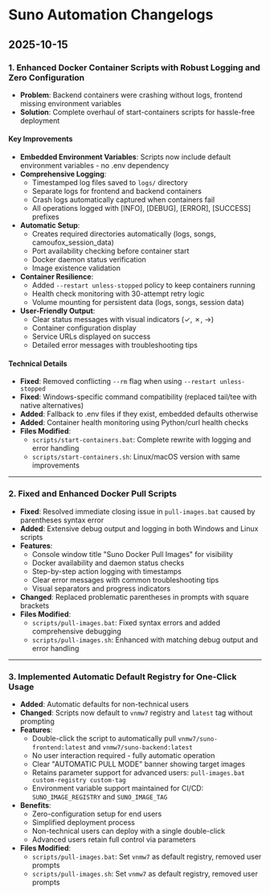 # Suno Automation Changelogs

## 2025-10-15

### 1. Enhanced Docker Container Scripts with Robust Logging and Zero Configuration
- **Problem**: Backend containers were crashing without logs, frontend missing environment variables
- **Solution**: Complete overhaul of start-containers scripts for hassle-free deployment

#### Key Improvements
- **Embedded Environment Variables**: Scripts now include default environment variables - no .env dependency
- **Comprehensive Logging**:
  - Timestamped log files saved to `logs/` directory
  - Separate logs for frontend and backend containers
  - Crash logs automatically captured when containers fail
  - All operations logged with [INFO], [DEBUG], [ERROR], [SUCCESS] prefixes
- **Automatic Setup**:
  - Creates required directories automatically (logs, songs, camoufox_session_data)
  - Port availability checking before container start
  - Docker daemon status verification
  - Image existence validation
- **Container Resilience**:
  - Added `--restart unless-stopped` policy to keep containers running
  - Health check monitoring with 30-attempt retry logic
  - Volume mounting for persistent data (logs, songs, session data)
- **User-Friendly Output**:
  - Clear status messages with visual indicators (✓, ✗, →)
  - Container configuration display
  - Service URLs displayed on success
  - Detailed error messages with troubleshooting tips

#### Technical Details
- **Fixed**: Removed conflicting `--rm` flag when using `--restart unless-stopped`
- **Fixed**: Windows-specific command compatibility (replaced tail/tee with native alternatives)
- **Added**: Fallback to .env files if they exist, embedded defaults otherwise
- **Added**: Container health monitoring using Python/curl health checks
- **Files Modified**:
  - `scripts/start-containers.bat`: Complete rewrite with logging and error handling
  - `scripts/start-containers.sh`: Linux/macOS version with same improvements

---

### 2. Fixed and Enhanced Docker Pull Scripts
- **Fixed**: Resolved immediate closing issue in `pull-images.bat` caused by parentheses syntax error
- **Added**: Extensive debug output and logging in both Windows and Linux scripts
- **Features**:
  - Console window title "Suno Docker Pull Images" for visibility
  - Docker availability and daemon status checks
  - Step-by-step action logging with timestamps
  - Clear error messages with common troubleshooting tips
  - Visual separators and progress indicators
- **Changed**: Replaced problematic parentheses in prompts with square brackets
- **Files Modified**:
  - `scripts/pull-images.bat`: Fixed syntax errors and added comprehensive debugging
  - `scripts/pull-images.sh`: Enhanced with matching debug output and error handling

---

### 3. Implemented Automatic Default Registry for One-Click Usage
- **Added**: Automatic defaults for non-technical users
- **Changed**: Scripts now default to `vnmw7` registry and `latest` tag without prompting
- **Features**:
  - Double-click the script to automatically pull `vnmw7/suno-frontend:latest` and `vnmw7/suno-backend:latest`
  - No user interaction required - fully automatic operation
  - Clear "AUTOMATIC PULL MODE" banner showing target images
  - Retains parameter support for advanced users: `pull-images.bat custom-registry custom-tag`
  - Environment variable support maintained for CI/CD: `SUNO_IMAGE_REGISTRY` and `SUNO_IMAGE_TAG`
- **Benefits**:
  - Zero-configuration setup for end users
  - Simplified deployment process
  - Non-technical users can deploy with a single double-click
  - Advanced users retain full control via parameters
- **Files Modified**:
  - `scripts/pull-images.bat`: Set `vnmw7` as default registry, removed user prompts
  - `scripts/pull-images.sh`: Set `vnmw7` as default registry, removed user prompts
